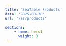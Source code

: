```yaml
---
title: 'SeaTable Products'
date: '2025-03-30'
url: '/es/products'

sections:
    - name: hero1
      weight: 3
---
```

